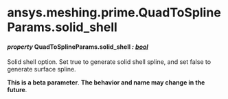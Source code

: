 <a id="ansys-meshing-prime-quadtosplineparams-solid-shell"></a>

# ansys.meshing.prime.QuadToSplineParams.solid_shell

<a id="ansys.meshing.prime.QuadToSplineParams.solid_shell"></a>

#### *property* QuadToSplineParams.solid_shell *: [bool](https://docs.python.org/3.11/library/functions.html#bool)*

Solid shell option. Set true to generate solid shell spline, and set false to generate surface spline.

**This is a beta parameter**. **The behavior and name may change in the future**.

<!-- !! processed by numpydoc !! -->
